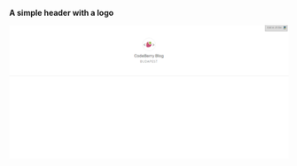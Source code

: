 **A simple header with a logo**

![header-with-logo](https://github.com/lazarnorberto/common-components/blob/master/headers/header-with-logo/header-with-logo.PNG)